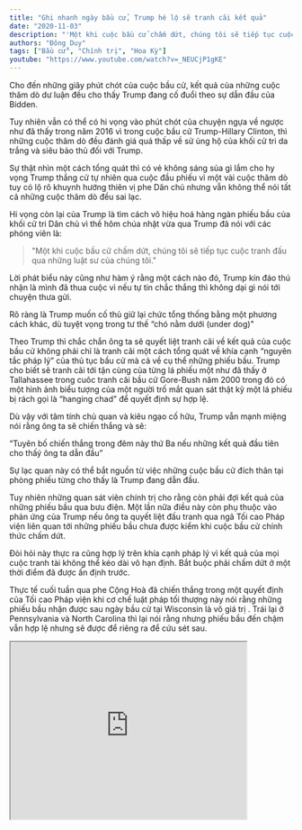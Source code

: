 ```yaml
---
title: "Ghi nhanh ngày bầu cử, Trump hé lộ sẽ tranh cãi kết quả"
date: "2020-11-03"
description: "'Một khi cuộc bầu cử chấm dứt, chúng tôi sẽ tiếp tục cuộc tranh đấu qua những luật sư của chúng tôi.' Lời phát biểu này cũng như hàm ý rằng một cách nào đó, Trump kín đáo thú nhận là mình đã thua cuộc vì nếu tự tin chắc thắng thì không dại gì nói tới chuyện thưa gửi."
authors: "Đông Duy"
tags: ["Bầu cử", "Chính trị", "Hoa Kỳ"]
youtube: "https://www.youtube.com/watch?v=_NEUCjP1gKE"
---
```


Cho đến những giây phút chót của cuộc bầu cử, kết quả của những cuộc thăm dò dư luận đều cho thấy Trump đang cố đuổi theo sự dẫn đầu của Bidden.

Tuy nhiên vẫn có thể có hi vọng vào phút chót của chuyện ngựa về ngược như đã thấy trong năm 2016 vì trong cuộc bầu cử Trump-Hillary Clinton, thì  những cuộc thăm dò đều đánh giá quá thấp về sử ủng hộ của khối cử tri da trắng và siêu bảo thủ đối với Trump.

Sự thật nhìn một cách tổng quát thì có vẻ không sáng sủa gì lắm cho hy vọng Trump thắng cử tự nhiên qua cuộc đầu phiếu vì một vài cuộc thăm dò tuy có lộ rõ khuynh hướng thiên vị phe Dân chủ nhưng vẫn không thể nói tất cả những cuộc thăm dò đều sai lạc.

Hi vọng còn lại của Trump là tìm cách vô hiệu hoá hàng ngàn phiếu bầu của khối cử tri Dân chủ vì thế hôm chúa nhật vừa qua Trump đã nói với các phóng viên là:

>"Một khi cuộc bầu cử chấm dứt, chúng tôi sẽ tiếp tục cuộc tranh đấu qua những luật sư của chúng tôi."

Lời phát biểu này cũng như hàm ý rằng một cách nào đó, Trump kín đáo thú nhận là mình đã thua cuộc vì nếu tự tin chắc thắng thì không dại gì nói tới chuyện thưa gửi.

Rõ ràng là Trump muốn cố thủ giữ lại chức tổng thống bằng một phương cách khác, dù tuyệt vọng trong  tư thế “chó nằm dưới (under dog)"

Theo Trump thì chắc chắn ông ta sẽ quyết liệt tranh cãi về kết quả của cuộc bầu cử không phải chỉ là tranh cãi một cách tổng quát về khía cạnh “nguyên tắc pháp lý” của thủ tục bầu cử mà cả về cụ thể những phiếu bầu. Trump cho biết sẽ tranh cãi tới tận cùng của từng lá phiếu một  như đã thấy ở Tallahassee trong cuôc tranh cãi bầu cử Gore-Bush năm 2000 trong đó có một hình ảnh biểu tượng của một người trố mắt quan sát thật kỹ một lá phiếu bị rách gọi là “hanging chad” để quyết định sự hợp lệ.

Dù vậy với tâm tính chủ quan và kiêu ngạo cố hữu, Trump vẫn mạnh miệng nói rằng ông ta sẽ chiến thắng và sẽ:

“Tuyên bố chiến thắng trong đêm này thứ Ba nếu những kết quả đầu tiên cho thấý ông ta dẫn đầu”

Sự lạc quan này có thể bắt nguồn từ việc những cuộc bầu cử đích thân tại phòng phiếu từng cho thấy là Trump đang dẫn đầu.

Tuy nhiên những quan sát viên chính trị cho rằng còn phải đợi kết quả của những phiếu bầu qua bưu điện. Một lần nữa điều này còn phụ thuộc vào phản ứng của Trump nếu ông ta quyết liệt đấu tranh qua ngã Tối cao Pháp viện liên quan tới những phiếu bầu chưa được kiểm khi cuộc bầu cử chính thức chấm dứt.

Đòi hỏi này thực ra cũng hợp lý trên khía cạnh pháp lý vì kết quả của mọi cuộc tranh tài không thể kéo dài vô hạn định. Bắt buộc phải chấm dứt ở một thời điểm đã được ấn định trước.

Thực tế cuối tuần qua phe Cộng Hoà đã chiến thắng trong một quyết định của Tối cao Pháp viện khi cơ chế luật pháp tối thượng này nói rằng những phiếu bầu nhận được sau ngày bầu cử tại Wisconsin là vô giá trị . Trái lại ở Pennsylvania và North Carolina thì lại nói rằng nhưng phiếu bầu đến chậm vẫn hợp lệ nhưng sẽ được để riêng ra để cứu sét sau.

<iframe width="420" height="315" src="https://www.youtube.com/embed/_NEUCjP1gKE"></iframe>